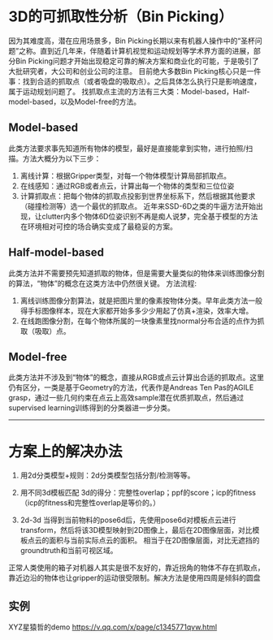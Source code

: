# 3D的可抓取性分析（Bin Picking）

因为其难度高，潜在应用场景多，Bin Picking长期以来有机器人操作中的“圣杯问题”之称。直到近几年来，伴随着计算机视觉和运动规划等学术界方面的进展，部分Bin Picking问题才开始出现稳定可靠的解决方案和商业化的可能，于是吸引了大批研究者，大公司和创业公司的注意。
目前绝大多数Bin Picking核心只是一件事：找到合适的抓取点（或者吸盘的吸取点）。之后具体怎么执行只是影响速度，属于运动规划问题了。
找抓取点主流的方法有三大类：Model-based，Half-model-based，以及Model-free的方法。

## Model-based
此类方法要求事先知道所有物体的模型，最好是直接能拿到实物，进行拍照/扫描。方法大概分为以下三步：
1. 离线计算：根据Gripper类型，对每一个物体模型计算局部抓取点。
2. 在线感知：通过RGB或者点云，计算出每一个物体的类型和三位位姿
3. 计算抓取点：把每个物体的抓取点投影到世界坐标系下，然后根据其他要求（碰撞检测等）选一个最优的抓取点。
近年来SSD-6D之类的牛逼方法开始出现，让clutter内多个物体6D位姿识别不再是痴人说梦，完全基于模型的方法在环境相对可控的场合确实变成了最稳妥的方案。

## Half-model-based
此类方法并不需要预先知道抓取的物体，但是需要大量类似的物体来训练图像分割的算法，“物体”的概念在这类方法中仍然很关键。
方法流程:
1. 离线训练图像分割算法，就是把图片里的像素按物体分类。早年此类方法一般得手标图像样本，现在大家都开始多多少少用起了仿真+渲染，效率大增。
2. 在线跑图像分割，在每个物体所属的一块像素里找normal分布合适的点作为抓取（吸取）点。

## Model-free
此类方法并不涉及到“物体”的概念，直接从RGB或点云计算出合适的抓取点。这里仍有区分，一类是基于Geometry的方法，代表作是Andreas Ten Pas的AGILE grasp，通过一些几何约束在点云上高效sample潜在优质抓取点，然后通过supervised learning训练得到的分类器进一步分类。


----------------------
# 方案上的解决办法
1. 用2d分类模型+规则：2d分类模型包括分割/检测等等。

2. 用不同3d模板匹配
3d的得分：完整性overlap；ppf的score；icp的fitness（icp的fitness和完整性overlap是等价的。）

3. 2d-3d
当得到当前物料的pose6d后，先使用pose6d对模板点云进行transform，然后将该3D模型映射到2D图像上，最后在2D图像层面，对比模板点云的面积与当前实际点云的面积。
相当于在2D图像层面，对比无遮挡的groundtruth和当前可视区域。


正常人类使用的箱子对机器人其实是很不友好的，靠近拐角的物体不存在抓取点，靠近边沿的物体也让gripper的运动很受限制。解决方法是使用四周是倾斜的圆盘


## 实例
XYZ星猿哲的demo
https://v.qq.com/x/page/c1345771qvw.html